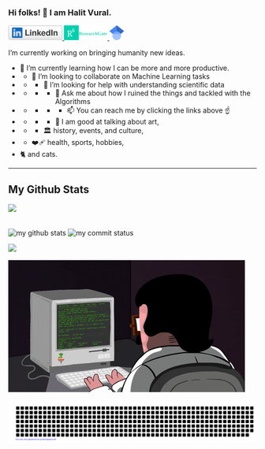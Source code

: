

### Hi folks! 👋 I am Halit Vural.

<a href="https://www.linkedin.com/in/halit-vural">
  <img src="linkedin.svg" height="30">
</a>

<a href="https://www.researchgate.net/profile/H-A-L-I-T-V-U-R-A-L">
  <img src="rg_researchgate.png" height="30" >
</a>


<a href="https://scholar.google.com/citations?user=-ajYhzEAAAAJ&hl=en">
  <img src="scholar.png" height="30" >
</a>

I’m currently working on bringing humanity new ideas.
- 🌱 I’m currently learning how I can be more and more productive.
- - 👯 I’m looking to collaborate on Machine Learning tasks
- - - 🤔 I’m looking for help with understanding scientific data
- - - - 💬 Ask me about how I ruined the things and tackled with the Algorithms
- - - - - 📫 You can reach me by clicking the links above ☝️
- - - - 🎨 I am good at talking about art,
- - - 🏛️  history, events, and culture,
- - ❤️‍🩹 health, sports, hobbies,
- 🐈 and cats.

<hr>

## My Github Stats
![](https://komarev.com/ghpvc/?username=hvbosna)

<br>

 <img src="https://github-readme-stats.vercel.app/api?username=hvbosna&theme=chartreuse-dark" alt="my github stats" width="45%"/>

 <img src="https://github-readme-streak-stats.herokuapp.com/?user=hvbosna&theme=chartreuse-dark" alt="my commit status" width="45%" />




![](https://media.giphy.com/media/iIqmM5tTjmpOB9mpbn/giphy.gif)


![](it_guy.gif)



![gitartwork](gitartwork.svg)


<!--
**hvbosna/hvbosna** is a ✨ _special_ ✨ repository because its `README.md` (this file) appears on your GitHub profile.

Here are some ideas to get you started:

- 🔭 I’m currently working on ...
- 🌱 I’m currently learning ...
- 👯 I’m looking to collaborate on ...
- 🤔 I’m looking for help with ...
- 💬 Ask me about ...
- 📫 How to reach me: ...
- 😄 Pronouns: ...
- ⚡ Fun fact: ...
-->
